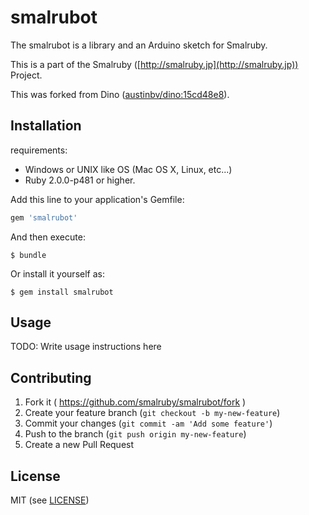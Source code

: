 # smalrubot

The smalrubot is a library and an Arduino sketch for Smalruby.

This is a part of the Smalruby ([http://smalruby.jp](http://smalruby.jp)) Project.

This was forked from Dino ([austinbv/dino:15cd48e8](https://github.com/austinbv/dino/tree/15cd48e849faeb08c7dc017ff39ff16ff2e165a3)).

## Installation

requirements:

 * Windows or UNIX like OS (Mac OS X, Linux, etc...)
 * Ruby 2.0.0-p481 or higher.

Add this line to your application's Gemfile:

```ruby
gem 'smalrubot'
```

And then execute:

```shell
$ bundle
```

Or install it yourself as:

```shell
$ gem install smalrubot
```

## Usage

TODO: Write usage instructions here

## Contributing

1. Fork it ( https://github.com/smalruby/smalrubot/fork )
2. Create your feature branch (`git checkout -b my-new-feature`)
3. Commit your changes (`git commit -am 'Add some feature'`)
4. Push to the branch (`git push origin my-new-feature`)
5. Create a new Pull Request

## License

MIT (see [LICENSE](link:LICENSE))
